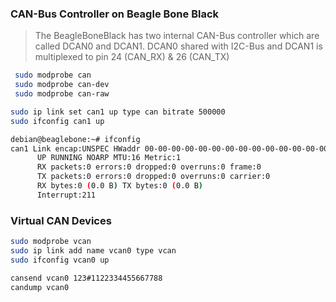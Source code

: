 ### CAN-Bus Controller on Beagle Bone Black
   
> The BeagleBoneBlack has two internal CAN-Bus controller which are called DCAN0 and DCAN1. DCAN0 shared with I2C-Bus and DCAN1 is multiplexed to pin 24 (CAN_RX) & 26 (CAN_TX)
   
```sh
 sudo modprobe can
 sudo modprobe can-dev
 sudo modprobe can-raw
```

```sh
sudo ip link set can1 up type can bitrate 500000
sudo ifconfig can1 up
```

```sh
debian@beaglebone:~# ifconfig
can1 Link encap:UNSPEC HWaddr 00-00-00-00-00-00-00-00-00-00-00-00-00-00-00-00
      UP RUNNING NOARP MTU:16 Metric:1
      RX packets:0 errors:0 dropped:0 overruns:0 frame:0
      TX packets:0 errors:0 dropped:0 overruns:0 carrier:0
      RX bytes:0 (0.0 B) TX bytes:0 (0.0 B)
      Interrupt:211
```
### Virtual CAN Devices

```sh
sudo modprobe vcan
sudo ip link add name vcan0 type vcan
sudo ifconfig vcan0 up
```
```sh
cansend vcan0 123#1122334455667788
candump vcan0
```
